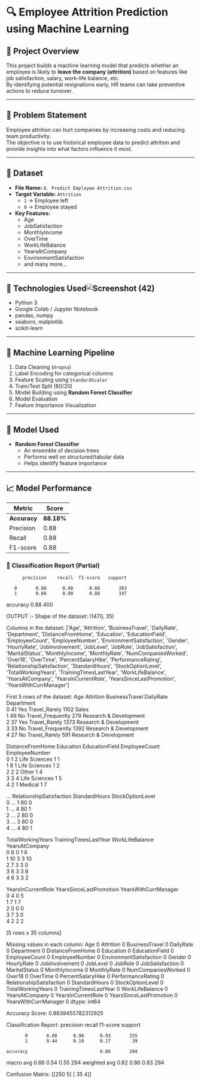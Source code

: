 # 🔍 Employee Attrition Prediction using Machine Learning

## 📌 Project Overview

This project builds a machine learning model that predicts whether an employee is likely to **leave the company (attrition)** based on features like job satisfaction, salary, work-life balance, etc.  
By identifying potential resignations early, HR teams can take preventive actions to reduce turnover.

---

## 🧠 Problem Statement

Employee attrition can hurt companies by increasing costs and reducing team productivity.  
The objective is to use historical employee data to predict attrition and provide insights into what factors influence it most.

---

## 📂 Dataset

- **File Name:** `6. Predict Employee Attrition.csv`
- **Target Variable:** `Attrition`  
  - `1` → Employee left  
  - `0` → Employee stayed
- **Key Features:**
  - Age  
  - JobSatisfaction  
  - MonthlyIncome  
  - OverTime  
  - WorkLifeBalance  
  - YearsAtCompany  
  - EnvironmentSatisfaction  
  - and many more...

---

## 🚀 Technologies Used![Screenshot (42)](https://github.com/user-attachments/assets/44747bd5-a598-46d4-ab14-9796bc46ccf9)


- Python 3
- Google Colab / Jupyter Notebook
- pandas, numpy
- seaborn, matplotlib
- scikit-learn

---

## 🧰 Machine Learning Pipeline

1. Data Cleaning (`dropna`)
2. Label Encoding for categorical columns
3. Feature Scaling using `StandardScaler`
4. Train/Test Split (80/20)
5. Model Building using **Random Forest Classifier**
6. Model Evaluation
7. Feature Importance Visualization

---

## 🤖 Model Used

- **Random Forest Classifier**
  - An ensemble of decision trees
  - Performs well on structured/tabular data
  - Helps identify feature importance

---

## 📈 Model Performance

| Metric           | Score     |
|------------------|-----------|
| **Accuracy**     | **88.18%** |
| Precision        | 0.88      |
| Recall           | 0.88      |
| F1-score         | 0.88      |

### 🧾 Classification Report (Partial)


          precision    recall  f1-score   support

       0       0.88      0.88      0.88       203
       1       0.88      0.88      0.88       197

accuracy                           0.88       400

OUTPUT :-
Shape of the dataset: (1470, 35)

Columns in the dataset: ['Age', 'Attrition', 'BusinessTravel', 'DailyRate', 'Department', 'DistanceFromHome', 'Education', 'EducationField', 'EmployeeCount', 'EmployeeNumber', 'EnvironmentSatisfaction', 'Gender', 'HourlyRate', 'JobInvolvement', 'JobLevel', 'JobRole', 'JobSatisfaction', 'MaritalStatus', 'MonthlyIncome', 'MonthlyRate', 'NumCompaniesWorked', 'Over18', 'OverTime', 'PercentSalaryHike', 'PerformanceRating', 'RelationshipSatisfaction', 'StandardHours', 'StockOptionLevel', 'TotalWorkingYears', 'TrainingTimesLastYear', 'WorkLifeBalance', 'YearsAtCompany', 'YearsInCurrentRole', 'YearsSinceLastPromotion', 'YearsWithCurrManager']

First 5 rows of the dataset:
   Age Attrition     BusinessTravel  DailyRate              Department  \
0   41       Yes      Travel_Rarely       1102                   Sales   
1   49        No  Travel_Frequently        279  Research & Development   
2   37       Yes      Travel_Rarely       1373  Research & Development   
3   33        No  Travel_Frequently       1392  Research & Development   
4   27        No      Travel_Rarely        591  Research & Development   

   DistanceFromHome  Education EducationField  EmployeeCount  EmployeeNumber  \
0                 1          2  Life Sciences              1               1   
1                 8          1  Life Sciences              1               2   
2                 2          2          Other              1               4   
3                 3          4  Life Sciences              1               5   
4                 2          1        Medical              1               7   

   ...  RelationshipSatisfaction StandardHours  StockOptionLevel  \
0  ...                         1            80                 0   
1  ...                         4            80                 1   
2  ...                         2            80                 0   
3  ...                         3            80                 0   
4  ...                         4            80                 1   

   TotalWorkingYears  TrainingTimesLastYear WorkLifeBalance  YearsAtCompany  \
0                  8                      0               1               6   
1                 10                      3               3              10   
2                  7                      3               3               0   
3                  8                      3               3               8   
4                  6                      3               3               2   

  YearsInCurrentRole  YearsSinceLastPromotion  YearsWithCurrManager  
0                  4                        0                     5  
1                  7                        1                     7  
2                  0                        0                     0  
3                  7                        3                     0  
4                  2                        2                     2  

[5 rows x 35 columns]

Missing values in each column:
 Age                         0
Attrition                   0
BusinessTravel              0
DailyRate                   0
Department                  0
DistanceFromHome            0
Education                   0
EducationField              0
EmployeeCount               0
EmployeeNumber              0
EnvironmentSatisfaction     0
Gender                      0
HourlyRate                  0
JobInvolvement              0
JobLevel                    0
JobRole                     0
JobSatisfaction             0
MaritalStatus               0
MonthlyIncome               0
MonthlyRate                 0
NumCompaniesWorked          0
Over18                      0
OverTime                    0
PercentSalaryHike           0
PerformanceRating           0
RelationshipSatisfaction    0
StandardHours               0
StockOptionLevel            0
TotalWorkingYears           0
TrainingTimesLastYear       0
WorkLifeBalance             0
YearsAtCompany              0
YearsInCurrentRole          0
YearsSinceLastPromotion     0
YearsWithCurrManager        0
dtype: int64

Accuracy Score: 0.8639455782312925

Classification Report:
               precision    recall  f1-score   support

           0       0.88      0.98      0.93       255
           1       0.44      0.10      0.17        39

    accuracy                           0.86       294
   macro avg       0.66      0.54      0.55       294
weighted avg       0.82      0.86      0.83       294


Confusion Matrix:
 [[250   5]
 [ 35   4]]





